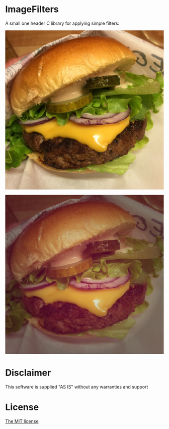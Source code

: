 # ImageFilters

A small one header C library for applying simple filters:

![20 points](images/burger.jpg)

![20 points](images/burger_out.jpg)


# Disclaimer

This software is supplied "AS IS" without any warranties and support


# License

[The MIT license](http://choosealicense.com/licenses/mit/)
